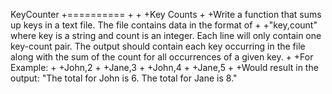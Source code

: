 KeyCounter
 +==========
 +
 +
 +Key Counts
 +
 +Write a function that sums up keys in a text file. The file contains data in the format of
 +
 +"key,count" where key is a string and count is an integer. Each line will only contain one key-count pair. The output should contain each key occurring in the file along with the sum of the count for all occurrences of a given key.
 +
 +For Example:
 +
 +John,2
 +
 +Jane,3
 +
 +John,4
 +
 +Jane,5
 +
 +Would result in the output: "The total for John is 6. The total for Jane is 8."
